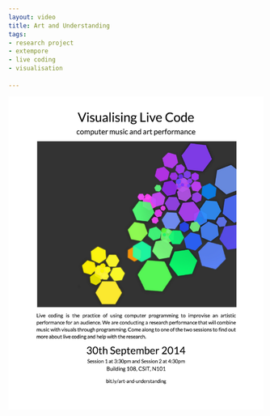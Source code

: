 ```yaml
---
layout: video
title: Art and Understanding
tags:
- research project
- extempore
- live coding
- visualisation

---
```


<div style="text-align:center;width:100%;">
<img style="width:800px;" src="/images/study-3.png" frameborder="0" />
</div>